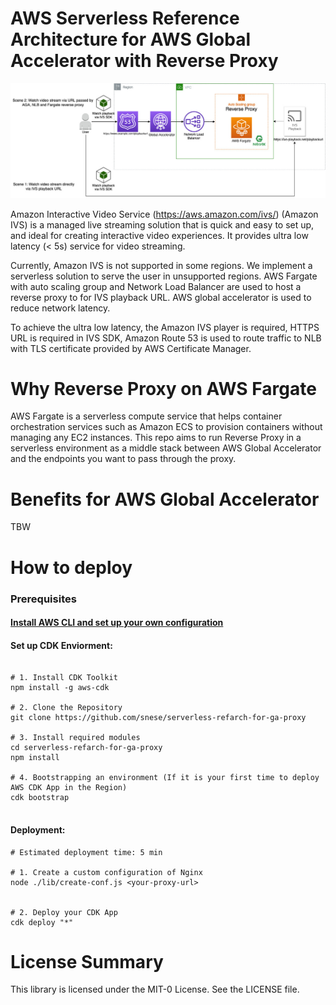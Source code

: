 # AWS Serverless Reference Architecture for AWS Global Accelerator with Reverse Proxy
![Reference Architecture](Architecture.jpg)

Amazon Interactive Video Service (https://aws.amazon.com/ivs/) (Amazon IVS) is a managed live streaming solution that is quick and easy to set up, and ideal for creating interactive video experiences. It provides ultra low latency (< 5s) service for video streaming.

Currently, Amazon IVS is not supported in some regions. We implement a serverless solution to serve the user in unsupported regions. AWS Fargate with auto scaling group and Network Load Balancer are used to host a reverse proxy to for IVS playback URL. AWS global accelerator is used to reduce network latency. 

To achieve the ultra low latency, the Amazon IVS player is required, HTTPS URL is required in IVS SDK, Amazon Route 53 is used to route traffic to NLB with TLS certificate provided by AWS Certificate Manager.


# Why Reverse Proxy on AWS Fargate
AWS Fargate is a serverless compute service that helps container orchestration services such as Amazon ECS to provision containers without managing any EC2 instances. This repo aims to run Reverse Proxy in a serverless environment as a middle stack between AWS Global Accelerator and the endpoints you want to pass through the proxy.

# Benefits for AWS Global Accelerator
TBW

# How to deploy
### Prerequisites

#### [Install AWS CLI and set up your own configuration](https://docs.aws.amazon.com/cli/latest/userguide/cli-chap-install.html)

#### Set up CDK Enviorment: 
```

# 1. Install CDK Toolkit
npm install -g aws-cdk

# 2. Clone the Repository
git clone https://github.com/snese/serverless-refarch-for-ga-proxy

# 3. Install required modules
cd serverless-refarch-for-ga-proxy
npm install

# 4. Bootstrapping an environment (If it is your first time to deploy AWS CDK App in the Region)
cdk bootstrap


```
#### Deployment:  

```
# Estimated deployment time: 5 min

# 1. Create a custom configuration of Nginx 
node ./lib/create-conf.js <your-proxy-url>


# 2. Deploy your CDK App
cdk deploy "*"

```

# License Summary
This library is licensed under the MIT-0 License. See the LICENSE file.
